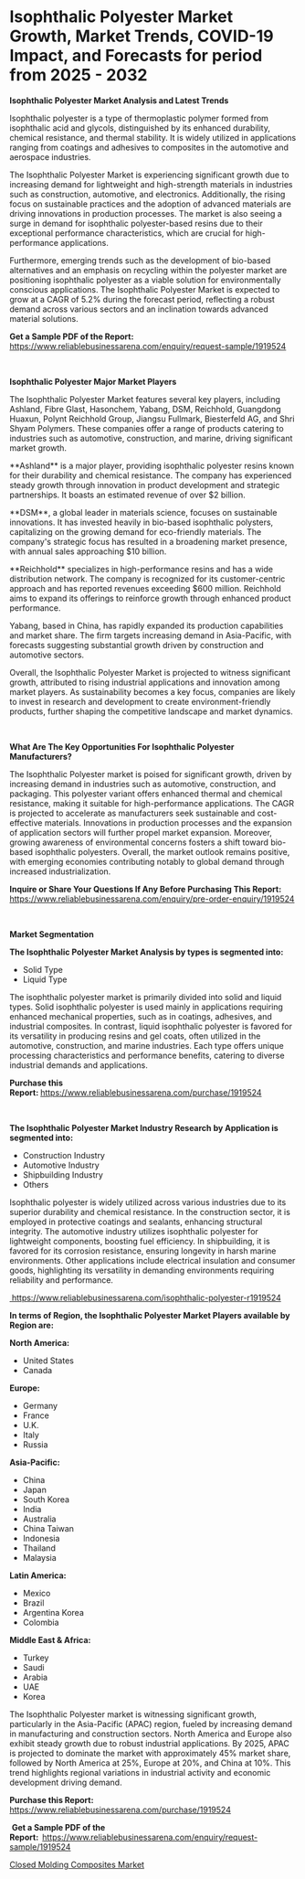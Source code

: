 <p><h1>Isophthalic Polyester Market Growth, Market Trends, COVID-19 Impact, and Forecasts for period from 2025 - 2032</h1></p><p><strong>Isophthalic Polyester Market Analysis and Latest Trends</strong></p>
<p><p>Isophthalic polyester is a type of thermoplastic polymer formed from isophthalic acid and glycols, distinguished by its enhanced durability, chemical resistance, and thermal stability. It is widely utilized in applications ranging from coatings and adhesives to composites in the automotive and aerospace industries. </p><p>The Isophthalic Polyester Market is experiencing significant growth due to increasing demand for lightweight and high-strength materials in industries such as construction, automotive, and electronics. Additionally, the rising focus on sustainable practices and the adoption of advanced materials are driving innovations in production processes. The market is also seeing a surge in demand for isophthalic polyester-based resins due to their exceptional performance characteristics, which are crucial for high-performance applications.</p><p>Furthermore, emerging trends such as the development of bio-based alternatives and an emphasis on recycling within the polyester market are positioning isophthalic polyester as a viable solution for environmentally conscious applications. The Isophthalic Polyester Market is expected to grow at a CAGR of 5.2% during the forecast period, reflecting a robust demand across various sectors and an inclination towards advanced material solutions.</p></p>
<p><strong>Get a Sample PDF of the Report:&nbsp;</strong> <a href="https://www.reliablebusinessarena.com/enquiry/request-sample/1919524?utm_campaign=2042&utm_medium=2&utm_source=Github&utm_content=ia&utm_term=01042025&utm_id=isophthalic-polyester">https://www.reliablebusinessarena.com/enquiry/request-sample/1919524</a></p>
<p>&nbsp;</p>
<p><strong>Isophthalic Polyester Major Market Players</strong></p>
<p><p>The Isophthalic Polyester Market features several key players, including Ashland, Fibre Glast, Hasonchem, Yabang, DSM, Reichhold, Guangdong Huaxun, Polynt Reichhold Group, Jiangsu Fullmark, Biesterfeld AG, and Shri Shyam Polymers. These companies offer a range of products catering to industries such as automotive, construction, and marine, driving significant market growth.</p><p>**Ashland** is a major player, providing isophthalic polyester resins known for their durability and chemical resistance. The company has experienced steady growth through innovation in product development and strategic partnerships. It boasts an estimated revenue of over $2 billion.</p><p>**DSM**, a global leader in materials science, focuses on sustainable innovations. It has invested heavily in bio-based isophthalic polysters, capitalizing on the growing demand for eco-friendly materials. The company's strategic focus has resulted in a broadening market presence, with annual sales approaching $10 billion.</p><p>**Reichhold** specializes in high-performance resins and has a wide distribution network. The company is recognized for its customer-centric approach and has reported revenues exceeding $600 million. Reichhold aims to expand its offerings to reinforce growth through enhanced product performance.</p><p>Yabang, based in China, has rapidly expanded its production capabilities and market share. The firm targets increasing demand in Asia-Pacific, with forecasts suggesting substantial growth driven by construction and automotive sectors.</p><p>Overall, the Isophthalic Polyester Market is projected to witness significant growth, attributed to rising industrial applications and innovation among market players. As sustainability becomes a key focus, companies are likely to invest in research and development to create environment-friendly products, further shaping the competitive landscape and market dynamics.</p></p>
<p>&nbsp;</p>
<p><strong>What Are The Key Opportunities For Isophthalic Polyester Manufacturers?</strong></p>
<p><p>The Isophthalic Polyester market is poised for significant growth, driven by increasing demand in industries such as automotive, construction, and packaging. This polyester variant offers enhanced thermal and chemical resistance, making it suitable for high-performance applications. The CAGR is projected to accelerate as manufacturers seek sustainable and cost-effective materials. Innovations in production processes and the expansion of application sectors will further propel market expansion. Moreover, growing awareness of environmental concerns fosters a shift toward bio-based isophthalic polyesters. Overall, the market outlook remains positive, with emerging economies contributing notably to global demand through increased industrialization.</p></p>
<p><strong>Inquire or Share Your Questions If Any Before Purchasing This Report:</strong> <a href="https://www.reliablebusinessarena.com/enquiry/pre-order-enquiry/1919524?utm_campaign=2042&utm_medium=2&utm_source=Github&utm_content=ia&utm_term=01042025&utm_id=isophthalic-polyester">https://www.reliablebusinessarena.com/enquiry/pre-order-enquiry/1919524</a></p>
<p>&nbsp;</p>
<p><strong>Market Segmentation</strong></p>
<p><strong>The Isophthalic Polyester Market Analysis by types is segmented into:</strong></p>
<p><ul><li>Solid Type</li><li>Liquid Type</li></ul></p>
<p><p>The isophthalic polyester market is primarily divided into solid and liquid types. Solid isophthalic polyester is used mainly in applications requiring enhanced mechanical properties, such as in coatings, adhesives, and industrial composites. In contrast, liquid isophthalic polyester is favored for its versatility in producing resins and gel coats, often utilized in the automotive, construction, and marine industries. Each type offers unique processing characteristics and performance benefits, catering to diverse industrial demands and applications.</p></p>
<p><strong>Purchase this Report:&nbsp;</strong><a href="https://www.reliablebusinessarena.com/purchase/1919524?utm_campaign=2042&utm_medium=2&utm_source=Github&utm_content=ia&utm_term=01042025&utm_id=isophthalic-polyester">https://www.reliablebusinessarena.com/purchase/1919524</a></p>
<p>&nbsp;</p>
<p><strong>The Isophthalic Polyester Market Industry Research by Application is segmented into:</strong></p>
<p><ul><li>Construction Industry</li><li>Automotive Industry</li><li>Shipbuilding Industry</li><li>Others</li></ul></p>
<p><p>Isophthalic polyester is widely utilized across various industries due to its superior durability and chemical resistance. In the construction sector, it is employed in protective coatings and sealants, enhancing structural integrity. The automotive industry utilizes isophthalic polyester for lightweight components, boosting fuel efficiency. In shipbuilding, it is favored for its corrosion resistance, ensuring longevity in harsh marine environments. Other applications include electrical insulation and consumer goods, highlighting its versatility in demanding environments requiring reliability and performance.</p></p>
<p><a href="https://www.reliablebusinessarena.com/isophthalic-polyester-r1919524?utm_campaign=2042&utm_medium=2&utm_source=Github&utm_content=ia&utm_term=01042025&utm_id=isophthalic-polyester">&nbsp;https://www.reliablebusinessarena.com/isophthalic-polyester-r1919524</a></p>
<p><strong>In terms of Region, the Isophthalic Polyester Market Players available by Region are:</strong></p>
<p>
    <p> <strong> North America: </strong>
        <ul>
            <li>United States</li>
            <li>Canada</li>
        </ul>
        </p> 
    <p> <strong> Europe: </strong>
        <ul>
            <li>Germany</li>
            <li>France</li>
            <li>U.K.</li>
            <li>Italy</li>
            <li>Russia</li>
        </ul>
        </p> 
    <p> <strong> Asia-Pacific: </strong>
        <ul>
            <li>China</li>
            <li>Japan</li>
            <li>South Korea</li>
            <li>India</li>
            <li>Australia</li>
            <li>China Taiwan</li>
            <li>Indonesia</li>
            <li>Thailand</li>
            <li>Malaysia</li>
        </ul>
        </p> 
    <p> <strong> Latin America: </strong>
        <ul>
            <li>Mexico</li>
            <li>Brazil</li>
            <li>Argentina Korea</li>
            <li>Colombia</li>
        </ul>
        </p> 
    <p> <strong> Middle East & Africa: </strong>
        <ul>
            <li>Turkey</li>
            <li>Saudi</li>
            <li>Arabia</li>
            <li>UAE</li>
            <li>Korea</li>
        </ul>
    </p>
    </p>
<p><p>The Isophthalic Polyester market is witnessing significant growth, particularly in the Asia-Pacific (APAC) region, fueled by increasing demand in manufacturing and construction sectors. North America and Europe also exhibit steady growth due to robust industrial applications. By 2025, APAC is projected to dominate the market with approximately 45% market share, followed by North America at 25%, Europe at 20%, and China at 10%. This trend highlights regional variations in industrial activity and economic development driving demand.</p></p>
<p><strong>Purchase this Report: </strong><a href="https://www.reliablebusinessarena.com/purchase/1919524?utm_campaign=2042&utm_medium=2&utm_source=Github&utm_content=ia&utm_term=01042025&utm_id=isophthalic-polyester">https://www.reliablebusinessarena.com/purchase/1919524</a></p>
<p>&nbsp;<strong>Get a Sample PDF of the Report:&nbsp;&nbsp;</strong><a href="https://www.reliablebusinessarena.com/enquiry/request-sample/1919524?utm_campaign=2042&utm_medium=2&utm_source=Github&utm_content=ia&utm_term=01042025&utm_id=isophthalic-polyester">https://www.reliablebusinessarena.com/enquiry/request-sample/1919524</a></p>
<p><strong></strong></p>
<p><p><a href="https://github.com/theyasnare5w/Market-Research-Report-List-1/blob/main/closed-molding-composites-market.md?utm_campaign=2042&utm_medium=2&utm_source=Github&utm_content=ia&utm_term=01042025&utm_id=isophthalic-polyester">Closed Molding Composites Market</a></p></p>